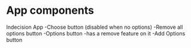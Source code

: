 # App components

Indecision App
-Choose button (disabled when no options)
-Remove all options button
-Options button
    -has a remove feature on it
-Add Options button